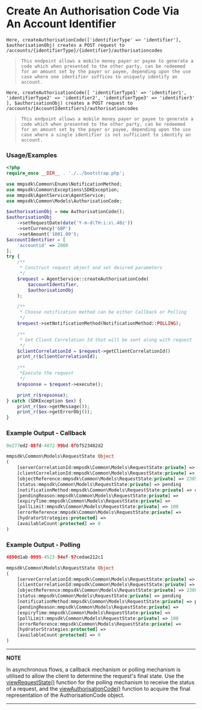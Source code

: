 # Create An Authorisation Code Via An Account Identifier

`Here, createAuthorisationCode(['identifierType' => 'identifier'], $authorisationObj) creates a POST request to /accounts/{identifierType}/{identifier}/authorisationcodes`

> `This endpoint allows a mobile money payer or payee to generate a code which when presented to the other party, can be redeemed for an amount set by the payer or payee, depending upon the use case where one identifier suffices to uniquely identify an account.`

`Here, createAuthorisationCode([ 'identifierType1' => 'identifier1', 'identifierType2' => 'identifier2', 'identifierType3' => 'identifier3' ], $authorisationObj) creates a POST request to /accounts/{AccountIdentifiers}/authorisationcodes`

> `This endpoint allows a mobile money payer or payee to generate a code which when presented to the other party, can be redeemed for an amount set by the payer or payee, depending upon the use case where a single identifier is not sufficient to identify an account.`

### Usage/Examples

```php
<?php
require_once __DIR__ . './../bootstrap.php';

use mmpsdk\Common\Enums\NotificationMethod;
use mmpsdk\Common\Exceptions\SDKException;
use mmpsdk\AgentService\AgentService;
use mmpsdk\Common\Models\AuthorisationCode;

$authorisationObj = new AuthorisationCode();
$authorisationObj
    ->setRequestDate(date('Y-m-d\TH:i:s\.40z'))
    ->setCurrency('GBP')
    ->setAmount('1001.00');
$accountIdentifier = [
    'accountid' => 2000
];
try {
    /**
     * Construct request object and set desired parameters
     */
    $request = AgentService::createAuthorisationCode(
        $accountIdentifier,
        $authorisationObj
    );

    /**
     * Choose notification method can be either Callback or Polling
     */
    $request->setNotificationMethod(NotificationMethod::POLLING);

    /**
     * Get Client Correlation Id that will be sent along with request
     */
    $clientCorrelationId = $request->getClientCorrelationId()
    print_r($clientCorrelationId);

    /**
     *Execute the request
     */
    $repsonse = $request->execute();

    print_r($repsonse);
} catch (SDKException $ex) {
    print_r($ex->getMessage());
    print_r($ex->getErrorObj());
}

```

### Example Output - Callback

```php
0e277ed2-08fd-4872-99bd-8fbf523482d2

mmpsdk\Common\Models\RequestState Object
(
    [serverCorrelationId:mmpsdk\Common\Models\RequestState:private] => 3eee90eb-ed25-459f-9653-71ea95c9c04a
    [clientCorrelationId:mmpsdk\Common\Models\RequestState:private] => 0e277ed2-08fd-4872-99bd-8fbf523482d2
    [objectReference:mmpsdk\Common\Models\RequestState:private] => 2309
    [status:mmpsdk\Common\Models\RequestState:private] => pending
    [notificationMethod:mmpsdk\Common\Models\RequestState:private] => callback
    [pendingReason:mmpsdk\Common\Models\RequestState:private] =>
    [expiryTime:mmpsdk\Common\Models\RequestState:private] =>
    [pollLimit:mmpsdk\Common\Models\RequestState:private] => 100
    [errorReference:mmpsdk\Common\Models\RequestState:private] =>
    [hydratorStrategies:protected] =>
    [availableCount:protected] => 0
)
```

### Example Output - Polling

```php
4890d1ab-0995-4523-94ef-97cedae212c1

mmpsdk\Common\Models\RequestState Object
(
    [serverCorrelationId:mmpsdk\Common\Models\RequestState:private] => 75659c6e-d48a-42d7-9355-ee4e2f3b5112
    [clientCorrelationId:mmpsdk\Common\Models\RequestState:private] => 4890d1ab-0995-4523-94ef-97cedae212c1
    [objectReference:mmpsdk\Common\Models\RequestState:private] => 2308
    [status:mmpsdk\Common\Models\RequestState:private] => pending
    [notificationMethod:mmpsdk\Common\Models\RequestState:private] => polling
    [pendingReason:mmpsdk\Common\Models\RequestState:private] =>
    [expiryTime:mmpsdk\Common\Models\RequestState:private] =>
    [pollLimit:mmpsdk\Common\Models\RequestState:private] => 100
    [errorReference:mmpsdk\Common\Models\RequestState:private] =>
    [hydratorStrategies:protected] =>
    [availableCount:protected] => 0
)
```

---

**NOTE**

In asynchronous flows, a callback mechanism or polling mechanism is utilised to allow the client to determine the request's final state. Use the [viewRequestState()](viewRequestState.Readme.md) function for the polling mechanism to receive the status of a request, and the [viewAuthorisationCode()](viewAuthorisationCode.Readme.md) function to acquire the final representation of the AuthorisationCode object.

---

